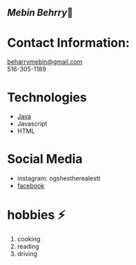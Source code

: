 ## *Mebin Behrry*👋
# Contact Information:
beharrymebin@gmail.com
<br>
516-305-1189
# Technologies
- [Java](https://docs.oracle.com/en/java/)
- Javascript
- HTML
  
# Social Media 
* instagram: ogshestherealestt
* [facebook](https://www.facebook.com/people/Mebin-Beharry/pfbid02jLUsPkveNE5phrqA22txaWQk93Z3NnktYnWepy2K9rr9sW3tFXTYSVBuHufjZ1E5l/)
  

# hobbies ⚡
1. cooking
1. reading
1. driving


<!--
**mebinbeharry/mebinbeharry** is a ✨ _special_ ✨ repository because its `README.md` (this file) appears on your GitHub profile.

Here are some ideas to get you started:

- 🔭 I’m currently working on ...
- 🌱 I’m currently learning ...
- 👯 I’m looking to collaborate on ...
- 🤔 I’m looking for help with ...
- 💬 Ask me about ...
- 📫 How to reach me: ...
- 😄 Pronouns: ...
- ⚡ Fun fact: ...
-->
